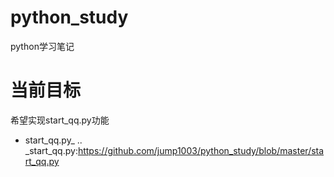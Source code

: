 # python_study
python学习笔记
# 当前目标
希望实现start_qq.py功能
- start_qq.py_
.. _start_qq.py:https://github.com/jump1003/python_study/blob/master/start_qq.py
